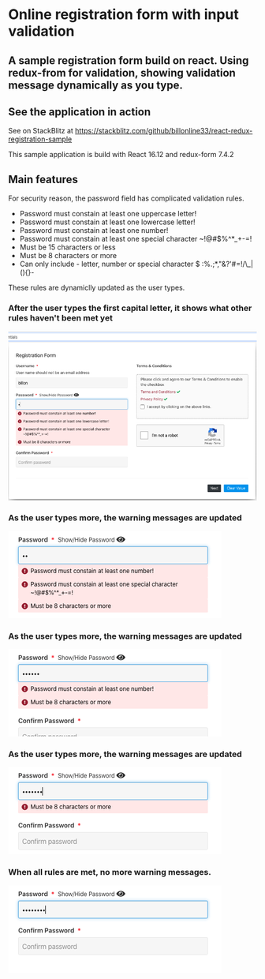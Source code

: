 # Online registration form with input validation
## A sample registration form build on react. Using redux-from for validation, showing validation message dynamically as you type.

## See the application in action

See on StackBlitz at https://stackblitz.com/github/billonline33/react-redux-registration-sample 

This sample application is build with React 16.12 and redux-form 7.4.2

## Main features

For security reason, the password field has complicated validation rules.

* Password must constain at least one uppercase letter!
* Password must constain at least one lowercase letter!
* Password must constain at least one number!
* Password must constain at least one special character ~!@#$%^*_+-=!
* Must be 15 characters or less
* Must be 8 characters or more
* Can only include - letter, number or special character $ :%.;*,"&?\'#=!/\\_|(){}-


These rules are dynamiclly updated as the user types.

### After the user types the first capital letter, it shows what other rules haven't been met yet

![](screenshots/password-screenshot1.png)

### As the user types more, the warning messages are updated
![](screenshots/password-screenshot2.png)

### As the user types more, the warning messages are updated
![](screenshots/password-screenshot3.png)

### As the user types more, the warning messages are updated
![](screenshots/password-screenshot4.png)

### When all rules are met, no more warning messages.
![](screenshots/password-screenshot5.png)
